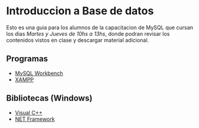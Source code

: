 # Introduccion a Base de datos

Esto es una guia para los alumnos de la capacitacion de MySQL que cursan los dias _Martes y Jueves de 10hs a 13hs_, donde podran revisar los contenidos vistos en clase y descargar material adicional.

## Programas

* [MySQL Workbench](https://dev.mysql.com/downloads/workbench/) 
* [XAMPP](https://www.apachefriends.org/)

## Bibliotecas (Windows)
* [Visual C++](https://learn.microsoft.com/es-es/cpp/windows/latest-supported-vc-redist?view=msvc-170)
* [NET Framework](https://www.microsoft.com/es-ar/download/details.aspx?id=30653)
